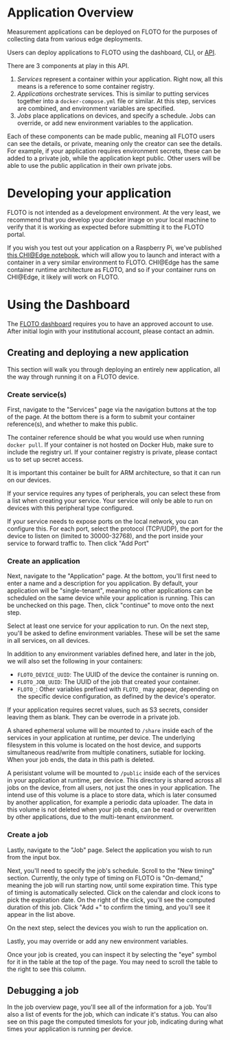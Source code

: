 # Application Overview

Measurement applications can be deployed on FLOTO for the purposes of collecting data from various edge deployments.

Users can deploy applications to FLOTO using the dashboard, CLI, or [API](./api.md).

There are 3 components at play in this API.

1. *Services* represent a container within your application. Right now, all this means is a reference to some container registry. 
2. *Applications* orchestrate services. This is similar to putting services together into a `docker-compose.yml` file or similar. At this step, services are combined, and environment variables are specified.
3. *Jobs* place applications on devices, and specify a schedule. Jobs can override, or add new environment variables to the application.

Each of these components can be made public, meaning all FLOTO users can see the details, or private, meaning only the creator can see the details. For example, if your application requires environment secrets, these can be added to a private job, while the application kept public. Other users will be able to use the public application in their own private jobs.

# Developing your application

FLOTO is not intended as a development environment. At the very least, we recommend that you develop your docker image on your local machine to verify that it is working as expected before submitting it to the FLOTO portal.

If you wish you test out your application on a Raspberry Pi, we've published [this CHI@Edge notebook](https://chameleoncloud.org/experiment/share/c4a7e4ac-1380-4e8f-9fc9-b2a84750739c), which will allow you to launch and interact with a container in a very similar environment to FLOTO. CHI@Edge has the same container runtime architecture as FLOTO, and so if your container runs on CHI@Edge, it likely will work on FLOTO.

# Using the Dashboard

The [FLOTO dashboard](https://portal.floto.science/) requires you to have an approved account to use. After initial login with your institutional account, please contact an admin.

## Creating and deploying a new application

This section will walk you through deploying an entirely new application, all the way through running it on a FLOTO device.

### Create service(s)

First, navigate to the "Services" page via the navigation buttons at the top of the page. At the bottom there is a form to submit your container reference(s), and whether to make this public. 

The container reference should be what you would use when running `docker pull`. If your container is not hosted on Docker Hub, make sure to include the registry url. If your container registry is private, please contact us to set up secret access.

It is important this container be built for ARM architecture, so that it can run on our devices.

If your service requires any types of peripherals, you can select these from a list when creating your service. Your service will only be able to run on devices with this peripheral type configured.

If your service needs to expose ports on the local network, you can configure this. For each port, select the protocol (TCP/UDP), the port for the device to listen on (limited to 30000-32768), and the port inside your service to forward traffic to. Then click "Add Port"

### Create an application

Next, navigate to the "Application" page. At the bottom, you'll first need to enter a name and a description for you application. By default, your application will be "single-tenant", meaning no other applications can be scheduled on the same device while your application is running. This can be unchecked on this page. Then, click "continue" to move onto the next step. 

Select at least one service for your application to run. On the next step, you'll be asked to define environment variables. These will be set the same in all services, on all devices.

In addition to any environment variables defined here, and later in the job, we will also set the following in your containers:

* `FLOTO_DEVICE_UUID`: The UUID of the device the container is running on.
* `FLOTO_JOB_UUID`: The UUID of the job that created your container.
* `FLOTO_`: Other variables prefixed with `FLOTO_` may appear, depending on the specific device configuration, as defined by the device's operator.

If your application requires secret values, such as S3 secrets, consider leaving them as blank. They can be overrode in a private job.

A shared ephemeral volume will be mounted to `/share` inside each of the services in your application at runtime, per device. The underlying filesystem in this volume is located on the host device, and supports simultaneous read/write from multiple conatiners, sutiable for locking. When your job ends, the data in this path is deleted.

A perisistant volume will be mounted to `/public` inside each of the services in your application at runtime, per device. This directory is shared across all jobs on the device, from all users, not just the ones in your application. The intend use of this volume is a place to store data, which is later consumed by another application, for example a periodic data uploader. The data in this volume is not deleted when your job ends, can be read or overwritten by other applications, due to the multi-tenant environment.

### Create a job

Lastly, navigate to the "Job" page. Select the application you wish to run from the input box.

Next, you'll need to specify the job's schedule. Scroll to the "New timing" section. Currently, the only type of timing on FLOTO is "On-demand," meaning the job will run starting now, until some expiration time. This type of timing is automatically selected. Click on the calendar and clock icons to pick the expiration date. On the right of the click, you'll see the computed duration of this job. Click "Add +" to confirm the timing, and you'll see it appear in the list above.

On the next step, select the devices you wish to run the application on.

Lastly, you may override or add any new environment variables.

Once your job is created, you can inspect it by selecting the "eye" symbol for it in the table at the top of the page. You may need to scroll the table to the right to see this column. 

## Debugging a job

In the job overview page, you'll see all of the information for a job. You'll also a list of events for the job, which can indicate it's status. You can also see on this page the computed timeslots for your job, indicating during what times your application is running per device.
